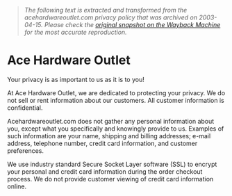 > *The following text is extracted and transformed from the acehardwareoutlet.com privacy policy that was archived on 2003-04-15. Please check the [original snapshot on the Wayback Machine](https://web.archive.org/web/20030415135706id_/http%3A//www.acehardwareoutlet.com/privacy_statement.asp%3FtheSessionID%3D523419096) for the most accurate reproduction.*

# Ace Hardware Outlet

Your privacy is as important to us as it is to you!

At Ace Hardware Outlet, we are dedicated to protecting your privacy. We do not sell or rent information about our customers. All customer information is confidential.

Acehardwareoutlet.com does not gather any personal information about you, except what you specifically and knowingly provide to us. Examples of such information are your name, shipping and billing addresses; e-mail address, telephone number, credit card information, and customer preferences.

We use industry standard Secure Socket Layer software (SSL) to encrypt your personal and credit card information during the order checkout process. We do not provide customer viewing of credit card information online.
